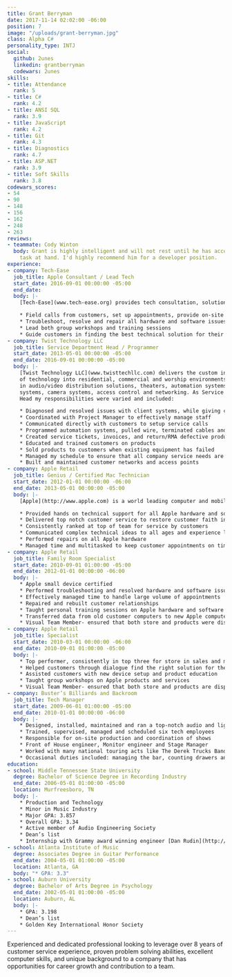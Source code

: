 ```yaml
---
title: Grant Berryman
date: 2017-11-14 02:02:00 -06:00
position: 7
image: "/uploads/grant-berryman.jpg"
class: Alpha C#
personality_type: INTJ
social:
  github: 2unes
  linkedin: grantberryman
  codewars: 2unes
skills:
- title: Attendance
  rank: 5
- title: C#
  rank: 4.2
- title: ANSI SQL
  rank: 3.9
- title: JavaScript
  rank: 4.2
- title: Git
  rank: 4.3
- title: Diagnostics
  rank: 4.7
- title: ASP.NET
  rank: 3.9
- title: Soft Skills
  rank: 3.8
codewars_scores:
- 54
- 90
- 148
- 156
- 162
- 248
- 263
reviews:
- teammate: Cody Winton
  body: Grant is highly intelligent and will not rest until he has accomplished the
    task at hand. I'd highly recommend him for a developer position.
experience:
- company: Tech-Ease
  job_title: Apple Consultant / Lead Tech
  start_date: 2016-09-01 00:00:00 -05:00
  end_date: 
  body: |-
    [Tech-Ease](www.tech-ease.org) provides tech consultation, solutions, training and repairs for all Apple products. As Lead Tech, I am an independent contractor and work with minimal oversight. My duties include:

    * Field calls from customers, set up appointments, provide on-site personal or business consultation and expertise
    * Troubleshoot, resolve and repair all hardware and software issues on all Apple products
    * Lead both group workshops and training sessions
    * Guide customers in finding the best technical solution for their needs
- company: Twist Technology LLC
  job_title: Service Department Head / Programmer
  start_date: 2013-05-01 00:00:00 -05:00
  end_date: 2016-09-01 00:00:00 -05:00
  body: |-
    [Twist Technology LLC](www.twisttechllc.com) delivers the custom integration
    of technology into residential, commercial and worship environments. Twist specializes
    in audio/video distribution solutions, theaters, automation systems, lighting
    systems, camera systems, access control and networking. As Service Department
    Head my responsibilities were varied and included:

    * Diagnosed and resolved issues with client systems, while giving customers a second to none experience
    * Coordinated with Project Manager to effectively manage staff
    * Communicated directly with customers to setup service calls
    * Programmed automation systems, pulled wire, terminated cables and field engineered solutions
    * Created service tickets, invoices, and return/RMA defective products
    * Educated and trained customers on products
    * Sold products to customers when existing equipment has failed
    * Managed my schedule to ensure that all company service needs are met in a timely manner
    * Built and maintained customer networks and access points
- company: Apple Retail
  job_title: Genius / Certified Mac Technician
  start_date: 2012-01-01 00:00:00 -06:00
  end_date: 2013-05-01 00:00:00 -05:00
  body: |-
    [Apple](http://www.apple.com) is a world leading computer and mobile device manufacturer that sells and services their products through Apple Retail stores. As a Genius my duties included:

    * Provided hands on technical support for all Apple hardware and software
    * Delivered top notch customer service to restore customer faith in Apple
    * Consistently ranked at top of team for service by customers
    * Communicated complex technical ideas to all ages and experience levels
    * Performed repairs on all Apple hardware
    * Managed time and multitasked to keep customer appointments on time in fast paced, time sensitive environment
- company: Apple Retail
  job_title: Family Room Specialist
  start_date: 2010-09-01 01:00:00 -05:00
  end_date: 2012-01-01 00:00:00 -06:00
  body: |-
    * Apple small device certified
    * Performed troubleshooting and resolved hardware and software issues on Apple mobile devices
    * Effectively managed time to handle large volume of appointments
    * Repaired and rebuilt customer relationships
    * Taught personal training sessions on Apple hardware and software
    * Transferred data from old customer computers to new Apple computer
    * Visual Team Member- ensured that both store and products were displayed according to Apple’s standards, worked after hours to change displays, updated storefront windows, image products with updated software, setup for product launches and restock
- company: Apple Retail
  job_title: Specialist
  start_date: 2010-03-01 00:00:00 -06:00
  end_date: 2010-09-01 01:00:00 -05:00
  body: |-
    * Top performer, consistently in top three for store in sales and metrics
    * Helped customers through dialogue find the right solution for their needs
    * Assisted customers with new device setup and product education
    * Taught group workshops on Apple products and services
    * Visual Team Member- ensured that both store and products are displayed according to Apple’s standards, worked after hours to change displays, updated storefront windows, image products with updated software, setup for product launches and restock
- company: Buster’s Billiards and Backroom
  job_title: Tech Manager
  start_date: 2009-06-01 01:00:00 -05:00
  end_date: 2010-01-01 00:00:00 -06:00
  body: |-
    * Designed, installed, maintained and ran a top-notch audio and lighting system for 1000 capacity venue
    * Trained, supervised, managed and scheduled six tech employees
    * Responsible for on-site production and coordination of shows
    * Front of House engineer, Monitor engineer and Stage Manager
    * Worked with many national touring acts like The Derek Trucks Band, Blues Traveler, Silversun Pickups, Cage The Elephant, etc.
    * Occasional duties included: managing the bar, counting drawers and cash drops
education:
- school: Middle Tennessee State University
  degree: Bachelor of Science Degree in Recording Industry
  end_date: 2006-05-01 01:00:00 -05:00
  location: Murfreesboro, TN
  body: |-
    * Production and Technology
    * Minor in Music Industry
    * Major GPA: 3.857
    * Overall GPA: 3.34
    * Active member of Audio Engineering Society
    * Dean’s list
    * Internship with Grammy award winning engineer [Dan Rudin](http://www.danrudin.com).
- school: Atlanta Institute of Music
  degree: Associates Degree in Guitar Performance
  end_date: 2004-05-01 01:00:00 -05:00
  location: Atlanta, GA
  body: "* GPA: 3.3"
- school: Auburn University
  degree: Bachelor of Arts Degree in Psychology
  end_date: 2002-05-01 01:00:00 -05:00
  location: Auburn, AL
  body: |-
    * GPA: 3.198
    * Dean’s list
    * Golden Key International Honor Society
---
```


Experienced and dedicated professional looking to leverage over 8 years of customer service experience, proven problem solving abilities, excellent computer skills, and unique background to a company that has opportunities for career growth and contribution to a team.